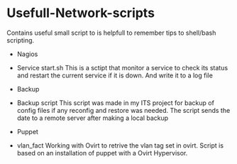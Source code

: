 Usefull-Network-scripts
=======================

Contains useful small script to is helpfull to remember tips to shell/bash scripting.

*  Nagios
-  Service start.sh
	This is a sctipt that monitor a service to check its status and restart the current 
	service if it is down. And write it to a log file
* Backup	
- Backup script
	This script was made in my ITS project for backup of config files if any reconfig and
	restore was needed. The script sends the date to a remote server after making a local 
	backup 

* Puppet
- vlan_fact
	Working with Ovirt to retrive the vlan tag set in ovirt.
	Script is based on an installation of puppet with a Ovirt Hypervisor.	
	
